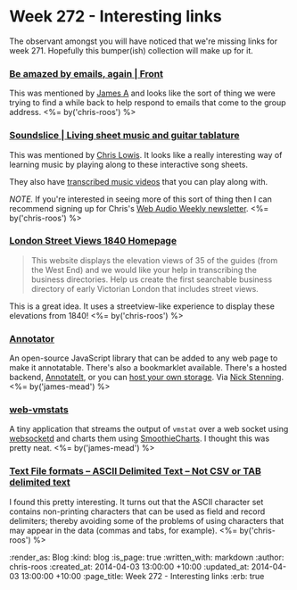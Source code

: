 Week 272 - Interesting links
============================

The observant amongst you will have noticed that we're missing links for week 271. Hopefully this bumper(ish) collection will make up for it.

### [Be amazed by emails, again | Front](http://frontapp.com/)

This was mentioned by [James A](http://lazyatom.com/) and looks like the sort of thing we were trying to find a while back to help respond to emails that come to the group address. <%= by('chris-roos') %>


### [Soundslice | Living sheet music and guitar tablature](http://www.soundslice.com/)

This was mentioned by [Chris Lowis](http://blog.chrislowis.co.uk/). It looks like a really interesting way of learning music by playing along to these interactive song sheets.

They also have [transcribed music videos](http://www.soundslice.com/completed/) that you can play along with.

*NOTE.* If you're interested in seeing more of this sort of thing then I can recommend signing up for Chris's [Web Audio Weekly newsletter](http://tinyletter.com/webaudioweekly). <%= by('chris-roos') %>


### [London Street Views 1840 Homepage](http://crowd.museumoflondon.org.uk/lsv1840/)

> This website displays the elevation views of 35 of the guides (from the West End) and we would like your help in transcribing the business directories. Help us create the first searchable business directory of early Victorian London that includes street views.

This is a great idea. It uses a streetview-like experience to display these elevations from 1840! <%= by('chris-roos') %>


### [Annotator](http://annotatorjs.org/)

An open-source JavaScript library that can be added to any web page to make it annotatable. There's also a bookmarklet available. There's a hosted backend, [AnnotateIt](http://annotateit.org/), or you can [host your own storage](http://docs.annotatorjs.org/en/latest/storage.html). Via [Nick Stenning](https://twitter.com/nickstenning). <%= by('james-mead') %>


### [web-vmstats](https://github.com/joewalnes/web-vmstats)

A tiny application that streams the output of `vmstat` over a web socket using [websocketd](https://github.com/joewalnes/websocketd) and charts them using [SmoothieCharts](https://github.com/joewalnes/web-vmstats). I thought this was pretty neat. <%= by('james-mead') %>


### [Text File formats – ASCII Delimited Text – Not CSV or TAB delimited text](https://ronaldduncan.wordpress.com/2009/10/31/text-file-formats-ascii-delimited-text-not-csv-or-tab-delimited-text/)

I found this pretty interesting. It turns out that the ASCII character set contains non-printing characters that can be used as field and record delimiters; thereby avoiding some of the problems of using characters that may appear in the data (commas and tabs, for example). <%= by('chris-roos') %>


:render_as: Blog
:kind: blog
:is_page: true
:written_with: markdown
:author: chris-roos
:created_at: 2014-04-03 13:00:00 +10:00
:updated_at: 2014-04-03 13:00:00 +10:00
:page_title: Week 272 - Interesting links
:erb: true
